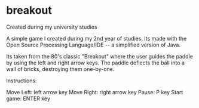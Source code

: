 # breakout
Created during my university studies

A simple game I created during my 2nd year of studies. Its made with the Open Source Processing Language/IDE -- a simplified version of Java.

Its taken from the 80's classic "Breakout" where the user guides the paddle by using the left and right arrow keys. The paddle deflects the ball
into a wall of bricks, destroying them one-by-one.

Instructions:

Move Left: left arrow key
Move Right: right arrow key
Pause: P key
Start game: ENTER key
